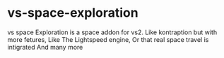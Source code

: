 # vs-space-exploration

vs space Exploration is a space addon for vs2.
Like kontraption but with more fetures,
Like The Lightspeed engine,
Or that real space travel is intigrated
And many more
